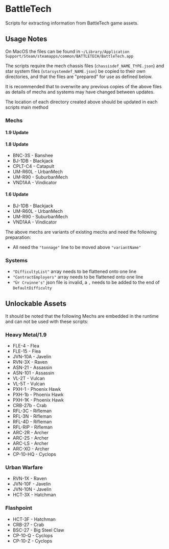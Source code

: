 # BattleTech
Scripts for extracting information from BattleTech game assets.

## Usage Notes
On MacOS the files can be found in `~/Library/Application Support/Steam/steamapps/common/BATTLETECH/BattleTech.app`

The scripts require the mech chassis files (`chassisdef_NAME_TYPE.json`) and star system files 
(`starsystemdef_NAME.json`) be copied to their own directories, and that the files are "prepared" for use as defined below.

It is recommended that to overwrite any previous copies of the above files as details of mechs and systems may have 
changed between updates.

The location of each directory created above should be updated in each scripts main method

### Mechs
#### 1.9 Update
#### 1.8 Update
* BNC-3S - Banshee
* BJ-1DB - Blackjack
* CPLT-C4 - Catapult
* UM-R60L - UrbanMech
* UM-R90 - SuburbanMech
* VND1AA - Vindicator
#### 1.6 Update
* BJ-1DB - Blackjack
* UM-R60L - UrbanMech
* UM-R90 - SuburbanMech
* VND1AA - Vindicator

The above mechs are variants of existing mechs and need the following preparation: 
+ All need the `"tonnage"` line to be moved above `"variantName"`

### Systems
+ `"DifficultyList"` array needs to be flattened onto one line
+ `"ContractEmployers"` array needs to be flattened onto one line
+ `"Ùr Cruinne's"` json file is invalid, a `,` needs to be added to the end of `DefaultDifficulty`

## Unlockable Assets
It should be noted that the following Mechs are embedded in the runtime and can not be used with these scripts:
### Heavy Metal/1.9
* FLE-4 - Flea
* FLE-15 - Flea
* JVN-10A - Javelin
* RVN-3X - Raven
* ASN-21 - Assassin
* ASN-101 - Assassin
* VL-2T - Vulcan
* VL-5T - Vulcan
* PXH-1 - Phoenix Hawk
* PXH-1b - Phoenix Hawk
* PXH-1K - Phoenix Hawk
* CRB-27b - Crab
* RFL-3C - Rifleman
* RFL-3N - Rifleman
* RFL-4D - Rifleman
* RFL-RIP - Rifleman
* ARC-2R - Archer 
* ARC-2S - Archer 
* ARC-LS - Archer 
* ARC-XO - Archer
* CP-10-HQ - Cyclops 
### Urban Warfare
* RVN-1X - Raven
* JVN-10F - Javelin
* JVN-10N - Javelin
* HCT-3X - Hatchman
### Flashpoint
* HCT-3F - Hatchman
* CRB-27 - Crab
* BSC-27 - Big Steel Claw
* CP-10-Q - Cyclops
* CP-10-Z - Cyclops
